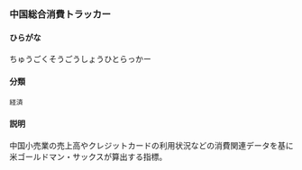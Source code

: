 <div style="display:none;">

## [あ行](securities-terms?id=あ行)
## [か行](securities-terms?id=か行)
## [さ行](securities-terms?id=さ行)
## [た行](securities-terms?id=た行)

</div>

### 中国総合消費トラッカー

#### ひらがな

ちゅうごくそうごうしょうひとらっかー

#### 分類

`経済`

#### 説明

中国小売業の売上高やクレジットカードの利用状況などの消費関連データを基に米ゴールドマン・サックスが算出する指標。

<div style="display:none;">

## [な行](securities-terms?id=な行)
## [は行](securities-terms?id=は行)
## [ま行](securities-terms?id=ま行)
## [や行](securities-terms?id=や行)
## [ら行](securities-terms?id=ら行)
## [わ行](securities-terms?id=わ行)
## [英数字・記号](securities-terms?id=英数字・記号)

</div>

